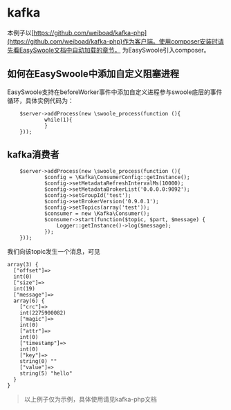 # kafka
本例子以[https://github.com/weiboad/kafka-php](https://github.com/weiboad/kafka-php)作为客户端。使用composer安装时请先看EasySwoole文档中自动加载的章节，
为EasySwoole引入composer。

## 如何在EasySwoole中添加自定义阻塞进程
EasySwoole支持在beforeWorker事件中添加自定义进程参与swoole底层的事件循环，具体实例代码为：
```
    $server->addProcess(new \swoole_process(function (){
            while(1){
            }
    }));
```

## kafka消费者
```
    $server->addProcess(new \swoole_process(function (){
            $config = \Kafka\ConsumerConfig::getInstance();
            $config->setMetadataRefreshIntervalMs(10000);
            $config->setMetadataBrokerList('0.0.0.0:9092');
            $config->setGroupId('test');
            $config->setBrokerVersion('0.9.0.1');
            $config->setTopics(array('test'));
            $consumer = new \Kafka\Consumer();
            $consumer->start(function($topic, $part, $message) {
                Logger::getInstance()->log($message);
            });
    }));
```

我们向该topic发生一个消息，可见
```
array(3) {
  ["offset"]=>
  int(0)
  ["size"]=>
  int(19)
  ["message"]=>
  array(6) {
    ["crc"]=>
    int(2275900082)
    ["magic"]=>
    int(0)
    ["attr"]=>
    int(0)
    ["timestamp"]=>
    int(0)
    ["key"]=>
    string(0) ""
    ["value"]=>
    string(5) "hello"
  }
}
```
> 以上例子仅为示例，具体使用请见kafka-php文档